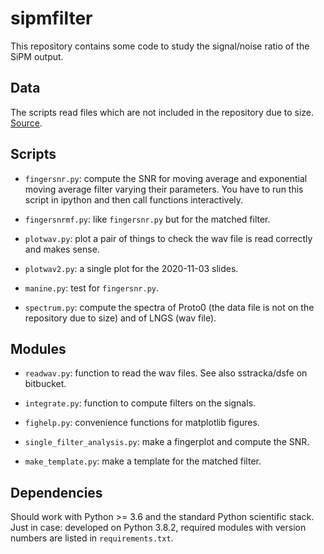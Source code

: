 # sipmfilter

This repository contains some code to study the signal/noise ratio of the SiPM output.

## Data

The scripts read files which are not included in the repository due to size. [Source](http://ds50tb.lngs.infn.it:2180/SiPM/Tiles/FBK/NUV/MB2-LF-3x/NUV-LF_3x_57/).

## Scripts

  * `fingersnr.py`: compute the SNR for moving average and exponential moving average filter varying their parameters. You have to run this script in ipython and then call functions interactively.
  
  * `fingersnrmf.py`: like `fingersnr.py` but for the matched filter.

  * `plotwav.py`: plot a pair of things to check the wav file is read correctly and makes sense.
  
  * `plotwav2.py`: a single plot for the 2020-11-03 slides.
  
  * `manine.py`: test for `fingersnr.py`.
  
  * `spectrum.py`: compute the spectra of Proto0 (the data file is not on the repository due to size) and of LNGS (wav file).
  
## Modules

  * `readwav.py`: function to read the wav files. See also sstracka/dsfe on
    bitbucket.
  
  * `integrate.py`: function to compute filters on the signals.
  
  * `fighelp.py`: convenience functions for matplotlib figures.
  
  * `single_filter_analysis.py`: make a fingerplot and compute the SNR.
  
  * `make_template.py`: make a template for the matched filter.

## Dependencies

Should work with Python >= 3.6 and the standard Python scientific stack. Just in case: developed on Python 3.8.2, required modules with version numbers are listed in `requirements.txt`.
